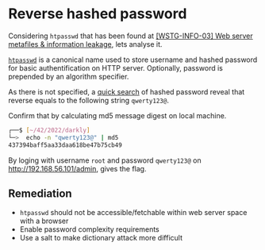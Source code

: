 # Reverse hashed password

Considering `htpasswd` that has been found at [[WSTG-INFO-03] Web server metafiles & information leakage](https://github.com/42lan/darkly/blob/main/0x00-information_gathering.md#wstg-info-03-web-server-metafiles--information-leakage), lets analyse it.

[`htpasswd`](https://en.wikipedia.org/wiki/.htpasswd) is a canonical name used to store username and hashed password for basic authentification on HTTP server. Optionally, password is prepended by an algorithm specifier.

As there is not specified, a [quick search](https://md5.gromweb.com/?md5=437394baff5aa33daa618be47b75cb49) of hashed password reveal that reverse equals to the following string `qwerty123@`.

Confirm that by calculating md5 message digest on local machine.
```sh
┌──$ [~/42/2022/darkly]
└─>  echo -n "qwerty123@" | md5
437394baff5aa33daa618be47b75cb49
```

By loging with username `root` and password `qwerty123@` on http://192.168.56.101/admin, gives the flag.

## Remediation
- `htpasswd` should not be accessible/fetchable within web server space with a browser
- Enable password complexity requirements
- Use a salt to make dictionary attack more difficult
